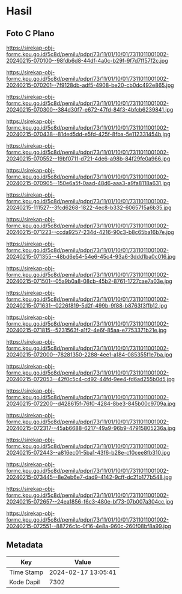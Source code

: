 # Hasil

## Foto C Plano

https://sirekap-obj-formc.kpu.go.id/5c8d/pemilu/pdpr/73/11/01/10/01/7311011001002-20240215-070100--98fdb6d8-44df-4a0c-b29f-9f7d7ff57f2c.jpg

https://sirekap-obj-formc.kpu.go.id/5c8d/pemilu/pdpr/73/11/01/10/01/7311011001002-20240215-070201--7f9128db-adf5-4908-be20-cb0dc492e865.jpg

https://sirekap-obj-formc.kpu.go.id/5c8d/pemilu/pdpr/73/11/01/10/01/7311011001002-20240215-070300--384d30f7-e672-47fd-84f3-4bfcb6239841.jpg

https://sirekap-obj-formc.kpu.go.id/5c8d/pemilu/pdpr/73/11/01/10/01/7311011001002-20240215-070438--81ded5dd-e5fd-425f-8fba-5e112331454b.jpg

https://sirekap-obj-formc.kpu.go.id/5c8d/pemilu/pdpr/73/11/01/10/01/7311011001002-20240215-070552--19bf0711-d721-4de6-a98b-84f29fe0a966.jpg

https://sirekap-obj-formc.kpu.go.id/5c8d/pemilu/pdpr/73/11/01/10/01/7311011001002-20240215-070905--150e6a5f-0aad-48d6-aaa3-a9fa8118a631.jpg

https://sirekap-obj-formc.kpu.go.id/5c8d/pemilu/pdpr/73/11/01/10/01/7311011001002-20240215-111527--3fcd6268-1822-4ec8-b332-6065715a6b35.jpg

https://sirekap-obj-formc.kpu.go.id/5c8d/pemilu/pdpr/73/11/01/10/01/7311011001002-20240215-071223--ccda9257-234d-4216-90c3-b8c65ba16b7e.jpg

https://sirekap-obj-formc.kpu.go.id/5c8d/pemilu/pdpr/73/11/01/10/01/7311011001002-20240215-071355--48bd6e54-54e6-45c4-93a6-3ddd1ba0c016.jpg

https://sirekap-obj-formc.kpu.go.id/5c8d/pemilu/pdpr/73/11/01/10/01/7311011001002-20240215-071501--05a9b0a8-08cb-45b2-8761-1727cae7a03e.jpg

https://sirekap-obj-formc.kpu.go.id/5c8d/pemilu/pdpr/73/11/01/10/01/7311011001002-20240215-071631--0226f819-5d2f-499b-9f88-b8763f3ffb12.jpg

https://sirekap-obj-formc.kpu.go.id/5c8d/pemilu/pdpr/73/11/01/10/01/7311011001002-20240215-071815--5231563f-a1f2-4e6f-85aa-e7753371b21e.jpg

https://sirekap-obj-formc.kpu.go.id/5c8d/pemilu/pdpr/73/11/01/10/01/7311011001002-20240215-072000--78281350-2288-4ee1-a184-085355f1e7ba.jpg

https://sirekap-obj-formc.kpu.go.id/5c8d/pemilu/pdpr/73/11/01/10/01/7311011001002-20240215-072053--42f0c5c4-cd92-44fd-9ee4-fd6ad255b0d5.jpg

https://sirekap-obj-formc.kpu.go.id/5c8d/pemilu/pdpr/73/11/01/10/01/7311011001002-20240215-072200--d428615f-76f0-4284-8be3-845b00c9709a.jpg

https://sirekap-obj-formc.kpu.go.id/5c8d/pemilu/pdpr/73/11/01/10/01/7311011001002-20240215-072317--45ab6688-6217-49a9-96b9-47915805236a.jpg

https://sirekap-obj-formc.kpu.go.id/5c8d/pemilu/pdpr/73/11/01/10/01/7311011001002-20240215-072443--a816ec01-5ba1-43f6-b28e-c10cee8fb310.jpg

https://sirekap-obj-formc.kpu.go.id/5c8d/pemilu/pdpr/73/11/01/10/01/7311011001002-20240215-073445--8e2eb6e7-dad9-4142-9cff-dc21b177b548.jpg

https://sirekap-obj-formc.kpu.go.id/5c8d/pemilu/pdpr/73/11/01/10/01/7311011001002-20240215-072657--24ea1856-f6c3-480e-bf73-07b007a304cc.jpg

https://sirekap-obj-formc.kpu.go.id/5c8d/pemilu/pdpr/73/11/01/10/01/7311011001002-20240215-072551--88726c1c-0f16-4e8a-960c-260f08bf8a99.jpg


## Metadata

| Key        | Value               |
| ---------- | ------------------- |
| Time Stamp | 2024-02-17 13:05:41 |
| Kode Dapil | 7302                |




